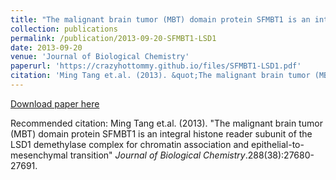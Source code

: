 ```yaml
---
title: "The malignant brain tumor (MBT) domain protein SFMBT1 is an integral histone reader subunit of the LSD1 demethylase complex for chromatin association and epithelial-to-mesenchymal transition"
collection: publications
permalink: /publication/2013-09-20-SFMBT1-LSD1
date: 2013-09-20
venue: 'Journal of Biological Chemistry'
paperurl: 'https://crazyhottommy.github.io/files/SFMBT1-LSD1.pdf'
citation: 'Ming Tang et.al. (2013). &quot;The malignant brain tumor (MBT) domain protein SFMBT1 is an integral histone reader subunit of the LSD1 demethylase complex for chromatin association and epithelial-to-mesenchymal transition&quot; <i>Journal of Biological Chemistry</i>.288(38):27680-27691.'
---
```


<a href='https://crazyhottommy.github.io/files/SFMBT1-LSD1.pdf'>Download paper here</a>

Recommended citation: Ming Tang et.al. (2013). "The malignant brain tumor (MBT) domain protein SFMBT1 is an integral histone reader subunit of the LSD1 demethylase complex for chromatin association and epithelial-to-mesenchymal transition" <i>Journal of Biological Chemistry</i>.288(38):27680-27691.